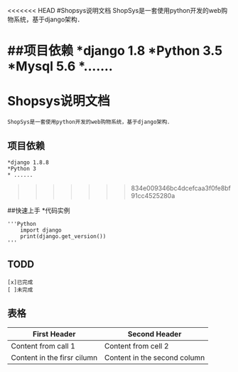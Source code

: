 <<<<<<< HEAD
#Shopsys说明文档
	ShopSys是一套使用python开发的web购物系统，基于django架构．
    
##项目依赖
	*django 1.8
    *Python 3.5
    *Mysql 5.6
    *.......
=======
# Shopsys说明文档
	ShopSys是一套使用python开发的web购物系统，基于django架构．
    
## 项目依赖
	*django 1.8.8
    *Python 3
    * ......
>>>>>>> 834e009346bc4dcefcaa3f0fe8bf91cc4525280a

##快速上手
	*代码实例
    
    '''Python
    	import django
        print(django.get_version())
    '''

## TODD
	[x]已完成
    [ ]未完成
    
## 表格

First Header	|	Second Header
----------------|----------------
Content from call 1 | Content from cell 2
Content in the firsr cilumn | Content in the second column

